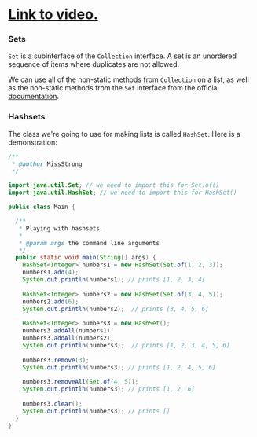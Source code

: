 # [Link to video.](https://www.youtube.com/watch?v=Tm1qrG2Ak5Q&list=PLVD25niNi0BlrBcSEHETFCRRZspWLdrTg)

### Sets

`Set` is a subinterface of the `Collection` interface. A set is an unordered sequence of items where duplicates are not allowed.

We can use all of the non-static methods from `Collection` on a list, as well as the non-static methods from the `Set` interface from the official [documentation](https://docs.oracle.com/javase/8/docs/api/java/util/Set.html).

### Hashsets

The class we're going to use for making lists is called `HashSet`. Here is a demonstration:

```java
/**
 * @author MissStrong
 */

import java.util.Set; // we need to import this for Set.of()
import java.util.HashSet; // we need to import this for HashSet()

public class Main {

  /**
   * Playing with hashsets.
   *
   * @param args the command line arguments
   */
  public static void main(String[] args) {
    HashSet<Integer> numbers1 = new HashSet(Set.of(1, 2, 3));
    numbers1.add(4);
    System.out.println(numbers1); // prints [1, 2, 3, 4]
		
    HashSet<Integer> numbers2 = new HashSet(Set.of(3, 4, 5));
    numbers2.add(6);
    System.out.println(numbers2);  // prints [3, 4, 5, 6]
		
    HashSet<Integer> numbers3 = new HashSet();
    numbers3.addAll(numbers1);
    numbers3.addAll(numbers2);
    System.out.println(numbers3);  // prints [1, 2, 3, 4, 5, 6]
		
    numbers3.remove(3);
    System.out.println(numbers3); // prints [1, 2, 4, 5, 6]
		
    numbers3.removeAll(Set.of(4, 5));
    System.out.println(numbers3); // prints [1, 2, 6]
		
    numbers3.clear();
    System.out.println(numbers3); // prints []
  }    
}
```
